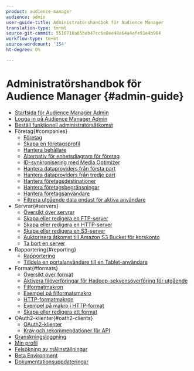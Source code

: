 ```yaml
---
product: audience-manager
audience: admin
user-guide-title: Administratörshandbok för Audience Manager
translation-type: tm+mt
source-git-commit: 5510710a65beb47cc6e8ee48a64a4efe91e4b904
workflow-type: tm+mt
source-wordcount: '154'
ht-degree: 0%

---
```



# Administratörshandbok för Audience Manager {#admin-guide}

+ [Startsida för Audience Manager Admin](admin-home.md)
+ [Logga in på Audience Manager Admin](admin-login.md)
+ [Beställ funktionell administratörsåtkomst](admin-access.md)
+ Företag{#companies}
   + [Företag](companies/admin-companies-overview.md)
   + [Skapa en företagsprofil](companies/admin-manage-company-profiles.md)
   + [Hantera behållare](companies/admin-manage-containers.md)
   + [Alternativ för enhetsdiagram för företag](companies/admin-device-graph-options.md)
   + [ID-synkronisering med Media Optimizer](companies/admin-amo-sync.md)
   + [Hantera dataproviders från första part](companies/admin-first-party-providers.md)
   + [Hantera dataproviders från tredje part](companies/admin-third-party-providers.md)
   + [Hantera företagsdestinationer](companies/admin-manage-company-destinations.md)
   + [Hantera företagsbegränsningar](companies/admin-company-limits.md)
   + [Hantera företagsanvändare](companies/admin-manage-company-users.md)
   + [Filtrera utgående data endast för aktiva användare](companies/outbound-active-user-filter.md)
+ Servrar{#servers}
   + [Översikt över servrar](admin-servers/admin-servers.md)
   + [Skapa eller redigera en FTP-server](admin-servers/create-ftp-server.md)
   + [Skapa eller redigera en HTTP-server](admin-servers/create-http-server.md)
   + [Skapa eller redigera en S3-server](admin-servers/create-s3-server.md)
   + [Auktorisera åtkomst till Amazon S3 Bucket för korskonto](admin-servers/admin-authorize-s3-cross-bucket.md)
   + [Ta bort en server](admin-servers/admin-delete-server.md)
+ Rapportering{#reporting}
   + [Rapportering](admin-reporting/admin-reporting-overview.md)
   + [Tilldela en portalanvändare till en Tablet-användare](admin-reporting/admin-assign-tableau-user.md)
+ Format{#formats}
   + [Översikt över format](formats/formats.md)
   + [Aktivera filöverföringar för Hadoop-sekvensöverföring för utgående](formats/enable-outbound-seq.md)
   + [Filformatmakron](formats/file-formats.md)
   + [Exempel på filformatsmakro](formats/file-format-examples.md)
   + [HTTP-formatmakron](formats/web-formats.md)
   + [Exempel på makro i HTTP-format](formats/web-format-examples.md)
   + [Skapa eller redigera ett format](formats/admin-create-format.md)
+ OAuth2-klienter{#oath2-clients}
   + [OAuth2-klienter](admin-oauth2/admin-oauth2-create-edit.md)
   + [Krav och rekommendationer för API](admin-oauth2/aam-admin-api-requirements.md)
+ [Granskningsloggning](admin-audit-logging.md)
+ [Min profil](admin-my-profile.md)
+ [Felsökning av målinställningar](admin-destination-troubleshooting.md)
+ [Beta Environment](admin-beta-environment.md)
+ [Dokumentationsuppdateringar](admin-doc-updates.md)
